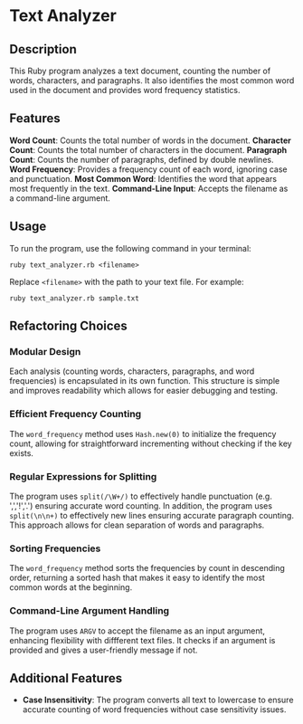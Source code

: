 # Text Analyzer

## Description

This Ruby program analyzes a text document, counting the number of words, characters, and paragraphs. It also identifies the most common word used in the document and provides word frequency statistics.

## Features

**Word Count**: Counts the total number of words in the document.
**Character Count**: Counts the total number of characters in the document.
**Paragraph Count**: Counts the number of paragraphs, defined by double newlines.
**Word Frequency**: Provides a frequency count of each word, ignoring case and punctuation.
**Most Common Word**: Identifies the word that appears most frequently in the text.
**Command-Line Input**: Accepts the filename as a command-line argument.

## Usage
To run the program, use the following command in your terminal:

```
ruby text_analyzer.rb <filename> 
```
Replace `<filename>` with the path to your text file. For example:
```
ruby text_analyzer.rb sample.txt
```

## Refactoring Choices

### Modular Design
Each analysis (counting words, characters, paragraphs, and word frequencies) is encapsulated in its own function. This structure is simple and improves readability which allows for easier debugging and testing.

### Efficient Frequency Counting
The `word_frequency` method uses `Hash.new(0)` to initialize the frequency count, allowing for straightforward incrementing without checking if the key exists.

### Regular Expressions for Splitting
The program uses `split(/\W+/)`  to effectively handle punctuation (e.g. ',','!','.') ensuring accurate word counting. In addition, the program uses `split(\n\n+)` to effectively new lines ensuring accurate paragraph counting. This approach allows for clean separation of words and paragraphs.

### Sorting Frequencies
The `word_frequency` method sorts the frequencies by count in descending order, returning a sorted hash that makes it easy to identify the most common words at the beginning.

### Command-Line Argument Handling
The program uses `ARGV` to accept the filename as an input argument, enhancing flexibility with diffferent text files. It checks if an argument is provided and gives a user-friendly message if not.

## Additional Features

- **Case Insensitivity**: The program converts all text to lowercase to ensure accurate counting of word frequencies without case sensitivity issues.

